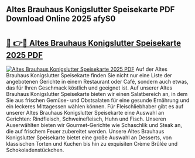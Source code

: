 ## Altes Brauhaus Konigslutter Speisekarte PDF Download Online 2025 afyS0

# <h2><a href="http://gc6xy1.nevu.top/?p=Altes+Brauhaus+Konigslutter+Speisekarte">🔗 👉🔴 Altes Brauhaus Konigslutter Speisekarte 2025 PDF</a></h2>

[![Altes Brauhaus Konigslutter Speisekarte 2025 PDF](https://i.imgur.com/dBaPXMq.png)](http://gc6xy1.nevu.top/?p=Altes+Brauhaus+Konigslutter+Speisekarte)
Auf der Altes Brauhaus Konigslutter Speisekarte finden Sie nicht nur eine Liste der angebotenen Gerichte in einem Restaurant oder Café, sondern auch etwas, das für Ihren Geschmack köstlich und geeignet ist. Auf unserer Altes Brauhaus Konigslutter Speisekarte bieten wir einen Salatbereich an, in dem Sie aus frischen Gemüse- und Obstsalaten für eine gesunde Ernährung und ein leckeres Mittagessen wählen können. Für Fleischliebhaber gibt es auf unserer Altes Brauhaus Konigslutter Speisekarte eine Auswahl an Gerichten: Rindfleisch, Schweinefleisch, Huhn und Fisch. Unseren Auserwählten bieten wir Gourmet-Gerichte wie Schaschlik und Steak an, die auf frischem Feuer zubereitet werden. Unsere Altes Brauhaus Konigslutter Speisekarte bietet eine große Auswahl an Desserts, von klassischen Torten und Kuchen bis hin zu exquisiten Crème Brûlée und Schokoladenstückchen.
